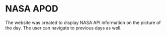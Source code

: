 # NASA APOD

The website was created to display NASA API information on the picture of the day. The user can navigate to previous days as well.
